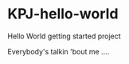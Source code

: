 KPJ-hello-world
===============

Hello World getting started project

Everybody's talkin 'bout me ....
